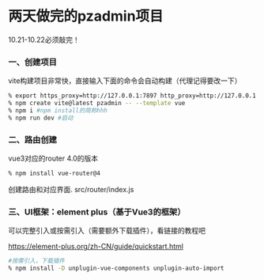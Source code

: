 # 两天做完的pzadmin项目

10.21-10.22必须敲完！

### 一、创建项目

vite构建项目非常快，直接输入下面的命令会自动构建（代理记得要改一下）

```bash
% export https_proxy=http://127.0.0.1:7897 http_proxy=http://127.0.0.1:7897 all_proxy=socks5://127.0.0.1:7897
% npm create vite@latest pzadmin -- --template vue
% npm i #npm install的简称hhh
% npm run dev #启动
```

### 二、路由创建

vue3对应的router 4.0的版本

```bash
% npm install vue-router@4
```

创建路由和对应界面. src/router/index.js	

### 三、UI框架：element plus（基于Vue3的框架）

可以完整引入或按需引入（需要额外下载插件），看链接的教程吧

https://element-plus.org/zh-CN/guide/quickstart.html

```bash
#按需引入，下载插件
% npm install -D unplugin-vue-components unplugin-auto-import
```
